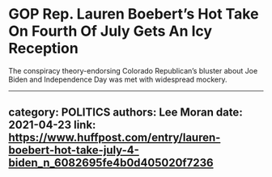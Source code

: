 # GOP Rep. Lauren Boebert’s Hot Take On Fourth Of July Gets An Icy Reception

The conspiracy theory-endorsing Colorado Republican’s bluster about Joe Biden and Independence Day was met with widespread mockery.

---
category: POLITICS
authors: Lee Moran
date: 2021-04-23
link: https://www.huffpost.com/entry/lauren-boebert-hot-take-july-4-biden_n_6082695fe4b0d405020f7236
---
